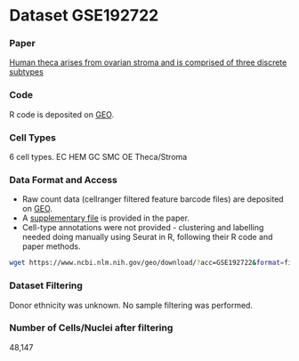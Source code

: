 # Dataset GSE192722

### Paper
[Human theca arises from ovarian stroma and is comprised of three discrete subtypes](https://www.nature.com/articles/s42003-022-04384-8)

### Code
R code is deposited on [GEO](https://www.ncbi.nlm.nih.gov/geo/query/acc.cgi?acc=GSE192722).

### Cell Types
6 cell types.
EC
HEM
GC
SMC
OE
Theca/Stroma


### Data Format and Access
- Raw count data (cellranger filtered feature barcode files) are deposited on [GEO](https://www.ncbi.nlm.nih.gov/geo/query/acc.cgi?acc=GSE192722).
- A [supplementary file](https://static-content.springer.com/esm/art%3A10.1038%2Fs42003-022-04384-8/MediaObjects/42003_2022_4384_MOESM2_ESM.pdf) is provided in the paper.
- Cell-type annotations were not provided - clustering and labelling needed doing manually using Seurat in R, following their R code and paper methods.

```bash
wget https://www.ncbi.nlm.nih.gov/geo/download/?acc=GSE192722&format=file
```

### Dataset Filtering
Donor ethnicity was unknown. No sample filtering was performed.

### Number of Cells/Nuclei after filtering
48,147

